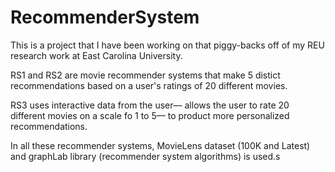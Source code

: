 # RecommenderSystem

This is a project that I have been working on that piggy-backs off of my REU research work at East Carolina University.

RS1 and RS2 are  movie recommender systems that make 5 distict recommendations based on a user's ratings of 20 different movies.

RS3 uses interactive data from the user–– allows the user to rate 20 different movies on a scale fo 1 to 5–– to product more personalized recommendations.

In all these recommender systems, MovieLens dataset (100K and Latest) and graphLab library (recommender system algorithms) is used.s
